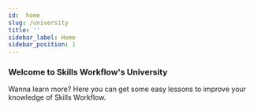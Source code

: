 ```yaml
---
id:  home
slug: /university
title: ''
sidebar_label: Home
sidebar_position: 1
---
```


### Welcome to Skills Workflow's University

Wanna learn more? Here you can get some easy lessons to improve your knowledge of Skills Workflow.